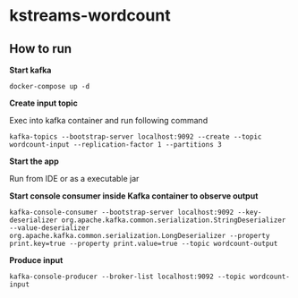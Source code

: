 # kstreams-wordcount

## How to run

**Start kafka**

`docker-compose up -d`

**Create input topic**

Exec into kafka container and run following command

`kafka-topics --bootstrap-server localhost:9092 --create --topic wordcount-input --replication-factor 1 --partitions 3`

**Start the app**

Run from IDE or as a executable jar

**Start console consumer inside Kafka container to observe output**

`kafka-console-consumer --bootstrap-server localhost:9092 --key-deserializer org.apache.kafka.common.serialization.StringDeserializer --value-deserializer org.apache.kafka.common.serialization.LongDeserializer --property print.key=true --property print.value=true --topic wordcount-output`

**Produce input**

`kafka-console-producer --broker-list localhost:9092 --topic wordcount-input`